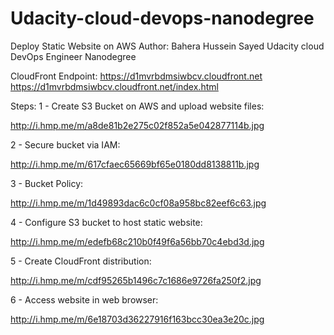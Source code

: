 # Udacity-cloud-devops-nanodegree

Deploy Static Website on AWS
Author: Bahera Hussein Sayed
Udacity cloud DevOps Engineer Nanodegree

CloudFront Endpoint: https://d1mvrbdmsiwbcv.cloudfront.net
https://d1mvrbdmsiwbcv.cloudfront.net/index.html

Steps:
1 - Create S3 Bucket on AWS and upload website files: 

http://i.hmp.me/m/a8de81b2e275c02f852a5e042877114b.jpg


2 - Secure bucket via IAM:

http://i.hmp.me/m/617cfaec65669bf65e0180dd8138811b.jpg

3 - Bucket Policy: 

http://i.hmp.me/m/1d49893dac6c0cf08a958bc82eef6c63.jpg

4 - Configure S3 bucket to host static website: 

http://i.hmp.me/m/edefb68c210b0f49f6a56bb70c4ebd3d.jpg

5 - Create CloudFront distribution: 

http://i.hmp.me/m/cdf95265b1496c7c1686e9726fa250f2.jpg

6 - Access website in web browser: 

http://i.hmp.me/m/6e18703d36227916f163bcc30ea3e20c.jpg
